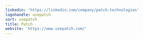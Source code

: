 ```yaml
---
linkedin: 'https://linkedin.com/company/patch-technologies'
logohandle: usepatch
sort: usepatch
title: Patch
website: 'https://www.usepatch.com/'
---
```

